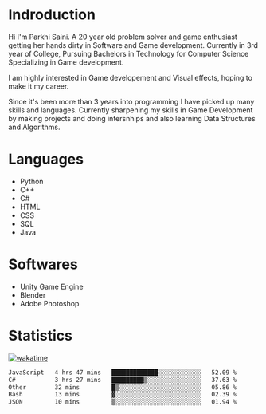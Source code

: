 # Indroduction
Hi I'm Parkhi Saini. A 20 year old problem solver and game enthusiast getting her hands dirty in Software and Game development. Currently in 3rd year of College, Pursuing Bachelors in Technology for Computer Science Specializing in Game development.

I am highly interested in Game developement and Visual effects, hoping to make it my career.

Since it's been more than 3 years into programming I have picked up many skills and languages. Currently sharpening my skills in Game Development by making projects and doing intersnhips and also learning Data Structures and Algorithms.

# Languages

- Python 
- C++
- C#
- HTML 
- CSS
- SQL
- Java

# Softwares

- Unity Game Engine
- Blender
- Adobe Photoshop

# Statistics
[![wakatime](https://wakatime.com/badge/user/659f56cf-9635-4f70-9140-7dbdc934cfec.svg)](https://wakatime.com/@659f56cf-9635-4f70-9140-7dbdc934cfec)
<!--START_SECTION:waka-->

```txt
JavaScript   4 hrs 47 mins   █████████████░░░░░░░░░░░░   52.09 %
C#           3 hrs 27 mins   █████████▒░░░░░░░░░░░░░░░   37.63 %
Other        32 mins         █▒░░░░░░░░░░░░░░░░░░░░░░░   05.86 %
Bash         13 mins         ▓░░░░░░░░░░░░░░░░░░░░░░░░   02.39 %
JSON         10 mins         ▒░░░░░░░░░░░░░░░░░░░░░░░░   01.94 %
```

<!--END_SECTION:waka-->











